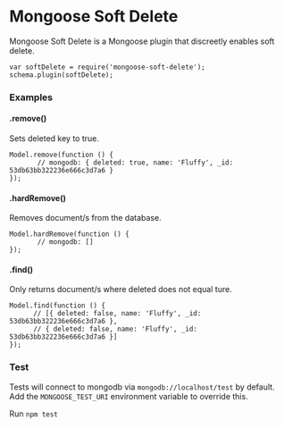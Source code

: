 Mongoose Soft Delete
====================

Mongoose Soft Delete is a Mongoose plugin that discreetly enables soft delete. 
```
var softDelete = require('mongoose-soft-delete');
schema.plugin(softDelete);
```

### Examples

#### .remove()
Sets deleted key to true.
```
Model.remove(function () {
       // mongodb: { deleted: true, name: 'Fluffy', _id: 53db63bb322236e666c3d7a6 }
});
```
#### .hardRemove()
Removes document/s from the database.
```
Model.hardRemove(function () {
       // mongodb: []
});
```
#### .find()
Only returns document/s where deleted does not equal ture.
```
Model.find(function () {
      // [{ deleted: false, name: 'Fluffy', _id: 53db63bb322236e666c3d7a6 },
      // { deleted: false, name: 'Fluffy', _id: 53db63bb322236e666c3d7a6 }]
});
```

### Test
Tests will connect to mongodb via `mongodb://localhost/test` by default. Add the `MONGOOSE_TEST_URI` environment variable to override this. 

Run `npm test` 
